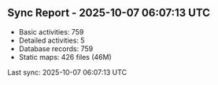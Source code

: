 ## Sync Report - 2025-10-07 06:07:13 UTC

- Basic activities: 759
- Detailed activities: 5
- Database records: 759
- Static maps: 426 files (46M)

Last sync: 2025-10-07 06:07:13 UTC
